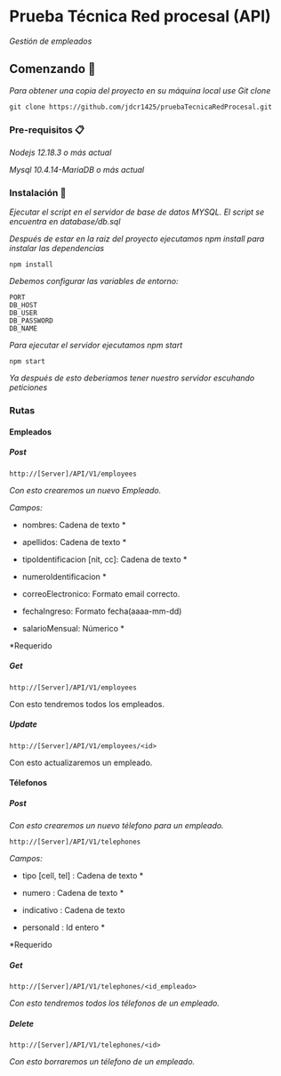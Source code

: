 # Prueba Técnica Red procesal (API)

_Gestión de empleados_

## Comenzando 🚀

_Para obtener una copia del proyecto en su máquina local use Git clone_

```
git clone https://github.com/jdcr1425/pruebaTecnicaRedProcesal.git
```


### Pre-requisitos 📋

_Nodejs 12.18.3 o más actual_

_Mysql 10.4.14-MariaDB o más actual_


### Instalación 🔧

_Ejecutar el script en el servidor de base de datos MYSQL. El script se encuentra en database/db.sql_

_Después de estar en la raiz del proyecto ejecutamos npm install para instalar las dependencias_
```
npm install
```
_Debemos configurar las variables de entorno:_

```
PORT
DB_HOST
DB_USER 
DB_PASSWORD
DB_NAME  
```

_Para ejecutar el servidor ejecutamos npm start_
```
npm start
```

_Ya después de esto deberiamos tener nuestro servidor escuhando peticiones_

### Rutas

#### Empleados

##### Post

```
http://[Server]/API/V1/employees
```
_Con esto crearemos un nuevo Empleado._ 

_Campos:_

- nombres: Cadena de texto *

- apellidos: Cadena de texto *

- tipoIdentificacion [nit, cc]: Cadena de texto *

- numeroIdentificacion *

- correoElectronico: Formato email correcto.

- fechaIngreso: Formato fecha(aaaa-mm-dd)

- salarioMensual: Númerico *

 *Requerido

##### Get
```
http://[Server]/API/V1/employees
```
Con esto tendremos todos los empleados. 

##### Update

```
http://[Server]/API/V1/employees/<id>
```
Con esto actualizaremos un empleado. 

#### Télefonos

##### Post

_Con esto crearemos un nuevo télefono para un empleado._ 

```
http://[Server]/API/V1/telephones
```
_Campos:_

- tipo [cell, tel]  : Cadena de texto *

- numero  : Cadena de texto *

- indicativo : Cadena de texto 

- personaId : Id entero *

 *Requerido

##### Get

```
http://[Server]/API/V1/telephones/<id_empleado>
```

_Con esto tendremos todos los télefonos de un empleado._

##### Delete

```
http://[Server]/API/V1/telephones/<id>
```

_Con esto borraremos un télefono de un empleado._

